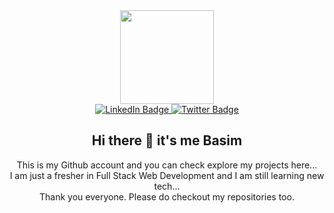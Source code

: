 <div id="header" align="center">
  <img src="https://media.giphy.com/media/QTfX9Ejfra3ZmNxh6B/giphy.gif" width="150"/>
  <div id="badges">
  <a href="https://www.linkedin.com/in/basim-hilal-vadakkan-a053a2278/">
    <img src="https://img.shields.io/badge/LinkedIn-blue?style=for-the-badge&logo=linkedin&logoColor=white" alt="LinkedIn Badge"/>
  </a>
  <a href="https://twitter.com/basim_hilal_v">
    <img src="https://img.shields.io/badge/Twitter-blue?style=for-the-badge&logo=twitter&logoColor=white" alt="Twitter Badge"/>
  </a>
</div>
  <img src="https://komarev.com/ghpvc/?username=basimhilalv&style=flat-square&color=blue" alt=""/>
  <p>
    <h2>Hi there 👋 it's me Basim</h2>

This is my Github account and you can check explore my projects here... <br/>
I am just a fresher in Full Stack Web Development and I am still learning new tech...<br/>
Thank you everyone. Please do checkout my repositories too.
  </p>
</div>


   

<!--
**basimhilalv/basimhilalv** is a ✨ _special_ ✨ repository because its `README.md` (this file) appears on your GitHub profile.

Here are some ideas to get you started:

- 🔭 I’m currently working on ...
- 🌱 I’m currently learning ...
- 👯 I’m looking to collaborate on ...
- 🤔 I’m looking for help with ...
- 💬 Ask me about ...
- 📫 How to reach me: ...
- 😄 Pronouns: ...
- ⚡ Fun fact: ...
-->
